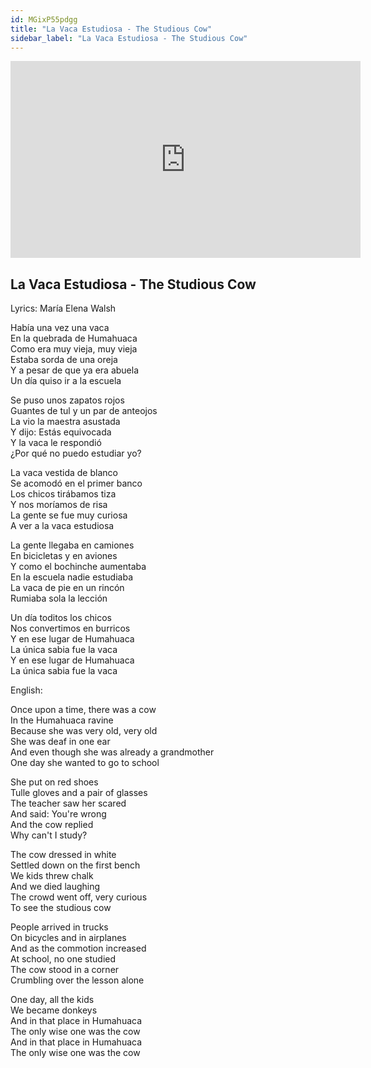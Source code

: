 ```yaml
---
id: MGixP55pdgg
title: "La Vaca Estudiosa - The Studious Cow"
sidebar_label: "La Vaca Estudiosa - The Studious Cow"
---
```


<div class="video-float-container">
  <iframe
    width="560"
    height="315"
    src="https://www.youtube.com/embed/MGixP55pdgg"
    title="YouTube video player"
    frameborder="0"
    allow="accelerometer; autoplay; clipboard-write; encrypted-media; gyroscope; picture-in-picture; web-share"
    referrerpolicy="strict-origin-when-cross-origin"
    allowfullscreen
  ></iframe>
</div>

## La Vaca Estudiosa - The Studious Cow

Lyrics: María Elena Walsh

Había una vez una vaca  
En la quebrada de Humahuaca  
Como era muy vieja, muy vieja  
Estaba sorda de una oreja  
Y a pesar de que ya era abuela  
Un día quiso ir a la escuela

Se puso unos zapatos rojos  
Guantes de tul y un par de anteojos  
La vio la maestra asustada  
Y dijo: Estás equivocada  
Y la vaca le respondió  
¿Por qué no puedo estudiar yo?

La vaca vestida de blanco  
Se acomodó en el primer banco  
Los chicos tirábamos tiza  
Y nos moríamos de risa  
La gente se fue muy curiosa  
A ver a la vaca estudiosa

La gente llegaba en camiones  
En bicicletas y en aviones  
Y como el bochinche aumentaba  
En la escuela nadie estudiaba  
La vaca de pie en un rincón  
Rumiaba sola la lección

Un día toditos los chicos  
Nos convertimos en burricos  
Y en ese lugar de Humahuaca  
La única sabia fue la vaca  
Y en ese lugar de Humahuaca  
La única sabia fue la vaca

English:

Once upon a time, there was a cow  
In the Humahuaca ravine  
Because she was very old, very old  
She was deaf in one ear  
And even though she was already a grandmother  
One day she wanted to go to school

She put on red shoes  
Tulle gloves and a pair of glasses  
The teacher saw her scared  
And said: You're wrong  
And the cow replied  
Why can't I study?

The cow dressed in white  
Settled down on the first bench  
We kids threw chalk  
And we died laughing  
The crowd went off, very curious  
To see the studious cow

People arrived in trucks  
On bicycles and in airplanes  
And as the commotion increased  
At school, no one studied  
The cow stood in a corner  
Crumbling over the lesson alone

One day, all the kids  
We became donkeys  
And in that place in Humahuaca  
The only wise one was the cow  
And in that place in Humahuaca  
The only wise one was the cow
